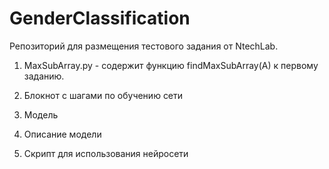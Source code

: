 # GenderClassification

Репозиторий для размещения тестового задания от NtechLab.

1. MaxSubArray.py - содержит функцию findMaxSubArray(A) к первому заданию.


2. Блокнот с шагами по обучению сети

3. Модель

4. Описание модели

5. Скрипт для использования нейросети
